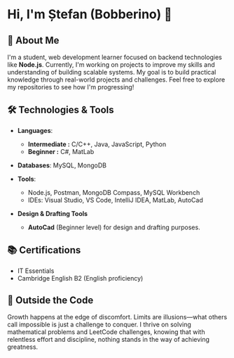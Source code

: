 # Hi, I'm Ștefan (Bobberino) 👋

## 🎯 About Me

I'm a student, web development learner focused on backend technologies like **Node.js**. Currently, I'm working on projects to improve my skills and understanding of building scalable systems.
My goal is to build practical knowledge through real-world projects and challenges. Feel free to explore my repositories to see how I'm progressing!


## 🛠️ Technologies & Tools

- **Languages**:
  - **Intermediate :** C/C++, Java, JavaScript, Python
  - **Beginner  :**  C#, MatLab
- **Databases**: MySQL, MongoDB
- **Tools**: 
  - Node.js, Postman, MongoDB Compass, MySQL Workbench
  - IDEs: Visual Studio, VS Code, IntelliJ IDEA, MatLab, AutoCad

- **Design & Drafting Tools**
  - **AutoCad** (Beginner level) for design and drafting purposes.

## 📚 Certifications

- IT Essentials
- Cambridge English B2 (English proficiency)

## 🧮 Outside the Code

Growth happens at the edge of discomfort. Limits are illusions—what others call impossible is just a challenge to conquer. I thrive on solving mathematical problems and LeetCode challenges, knowing that with relentless effort and discipline, nothing stands in the way of achieving greatness.
